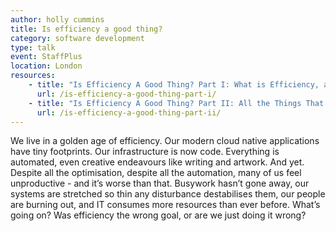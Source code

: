 ```yaml
---
author: holly cummins
title: Is efficiency a good thing?
category: software development
type: talk
event: StaffPlus
location: London
resources:
    - title: "Is Efficiency A Good Thing? Part I: What is Efficiency, and Are We Any Good At It?"
      url: /is-efficiency-a-good-thing-part-i/
    - title: "Is Efficiency A Good Thing? Part II: All the Things That Can Go Wrong"
      url: /is-efficiency-a-good-thing-part-ii/    
---
```


We live in a golden age of efficiency. Our modern cloud native applications have tiny footprints. Our infrastructure is now code. Everything is automated, even creative endeavours like writing and artwork. And yet. Despite all the optimisation, despite all the automation, many of us feel unproductive - and it’s worse than that. Busywork hasn’t gone away, our systems are stretched so thin any disturbance destabilises them, our people are burning out, and IT consumes more resources than ever before. What’s going on? Was efficiency the wrong goal, or are we just doing it wrong?